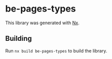 # be-pages-types

This library was generated with [Nx](https://nx.dev).

## Building

Run `nx build be-pages-types` to build the library.
